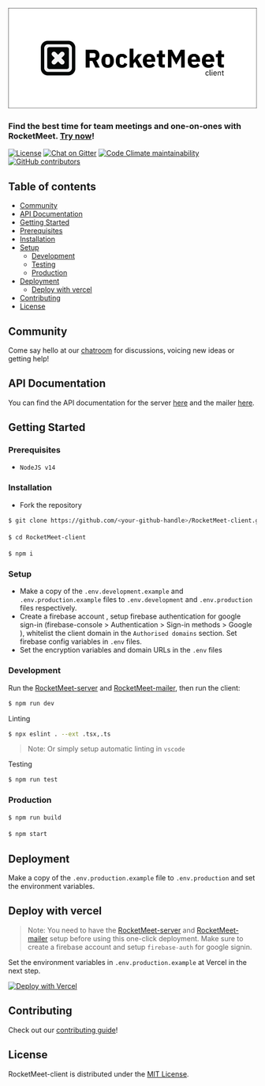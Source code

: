 ![RocketMeet](/client.png)

### Find the best time for team meetings and one-on-ones with RocketMeet. [Try now](https://rocketmeet.me)!

[![License](https://img.shields.io/github/license/Rocketmeet/RocketMeet-client?color=%23000000&style=for-the-badge)](https://github.com/RocketMeet/RocketMeet-client/blob/main/LICENSE)
[![Chat on Gitter](https://img.shields.io/badge/chat--on-gitter-brightgreen?color=%23000000&style=for-the-badge&logo=gitter)](https://gitter.im/RocketMeet/community)
[![Code Climate maintainability](https://img.shields.io/codeclimate/maintainability/RocketMeet/RocketMeet-client?style=for-the-badge)](https://codeclimate.com/github/RocketMeet/RocketMeet-client)
[![GitHub contributors](https://img.shields.io/github/contributors/RocketMeet/RocketMeet-client?color=%23000000&&style=for-the-badge)](https://github.com/RocketMeet/RocketMeet-client/graphs/contributors)

## Table of contents

- [Community](#community)
- [API Documentation](#api-documentation)
- [Getting Started](#getting-started)
- [Prerequisites](#prerequisites)
- [Installation](#installation)
- [Setup](#setup)
  - [Development](#development)
  - [Testing](#test)
  - [Production](#production)
- [Deployment](#deployment)
  - [Deploy with vercel](#vercel)
- [Contributing](#contributing)
- [License](#license)

## Community

Come say hello at our [chatroom](https://gitter.im/RocketMeet/community) for discussions, voicing new ideas or getting help!

## API Documentation

You can find the API documentation for the server [here](https://documenter.getpostman.com/view/10544125/TW6wJodh) and the mailer [here](https://documenter.getpostman.com/view/9605987/TW6wHo7V).

## Getting Started

### Prerequisites

- `NodeJS v14`

### Installation

- Fork the repository

```bash
$ git clone https://github.com/<your-github-handle>/RocketMeet-client.git

$ cd RocketMeet-client

$ npm i
```

### Setup

- Make a copy of the `.env.development.example` and `.env.production.example` files to `.env.development` and `.env.production` files respectively.
- Create a firebase account , setup firebase authentication for google sign-in (firebase-console > Authentication > Sign-in methods > Google ), whitelist the client domain in the `Authorised domains` section. Set firebase config variables in `.env` files.
- Set the encryption variables and domain URLs in the `.env` files

### Development

Run the [RocketMeet-server](https://github.com/RocketMeet/RocketMeet-server) and [RocketMeet-mailer](https://github.com/RocketMeet/RocketMeet-mailer), then run the client:

```bash
$ npm run dev
```

Linting

```bash
$ npx eslint . --ext .tsx,.ts
```

> Note: Or simply setup automatic linting in `vscode`

Testing

```bash
$ npm run test
```

### Production

```bash
$ npm run build

$ npm start
```

## Deployment

Make a copy of the `.env.production.example` file to `.env.production` and set the environment variables.

## Deploy with vercel

> Note: You need to have the [RocketMeet-server](https://github.com/RocketMeet/RocketMeet-server) and [RocketMeet-mailer](https://github.com/RocketMeet/RocketMeet-mailer) setup before using this one-click deployment. Make sure to create a firebase account and setup `firebase-auth` for google signin.

Set the environment variables in `.env.production.example` at Vercel in the next step.

[![Deploy with Vercel](https://vercel.com/button)](https://vercel.com/new/git/external?repository-url=https%3A%2F%2Fgithub.com%2FRocketMeet%2FRocketMeet-client&project-name=rocketmeet-client-demo&repository-name=RocketMeet-client&demo-title=RocketMeet%20Demo)

## Contributing

Check out our [contributing guide](https://github.com/RocketMeet/RocketMeet-client/blob/main/CONTRIBUTING.md)!

## License

RocketMeet-client is distributed under the [MIT License](https://github.com/RocketMeet/RocketMeet-client/blob/main/LICENSE).
